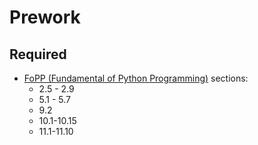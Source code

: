 Prework
======

Required
------

- [FoPP (Fundamental of Python Programming)](http://python.cs.southern.edu/pythonbook/pythonbook.pdf) sections:
    - 2.5 - 2.9
    - 5.1 - 5.7
    - 9.2
    - 10.1-10.15
    - 11.1-11.10
